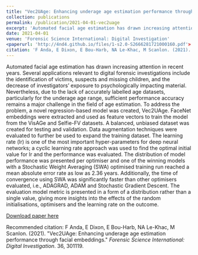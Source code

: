```yaml
---
title: "Vec2UAge: Enhancing underage age estimation performance through facial embeddings"
collection: publications
permalink: /publication/2021-04-01-vec2uage
excerpt: 'Automated facial age estimation has drawn increasing attention in recent years. Several applications relevant to digital forensic investigations include the identification of victims, suspects and missing children, and the decrease of investigators’ exposure to psychologically impacting material'
date: 2021-04-01
venue: 'Forensic Science International: Digital Investigation'
<paperurl: 'http://4nd4.github.io/files/1-s2.0-S2666281721000160.pdf'>
citation: 'F Anda, E Dixon, E Bou-Harb, NA Le-Khac, M Scanlon. (2021). &quot;Vec2UAge: Enhancing underage age estimation performance through facial embeddings.&quot; <i>Forensic Science International: Digital Investigation</i>. 36, 301119.'
---
```

Automated facial age estimation has drawn increasing attention in recent years. Several applications relevant to digital forensic investigations include the identification of victims, suspects and missing children, and the decrease of investigators’ exposure to psychologically impacting material. Nevertheless, due to the lack of accurately labelled age datasets, particularly for the underage age range, sufficient performance accuracy remains a major challenge in the field of age estimation. To address the problem, a novel regression-based model was created, Vec2UAge. FaceNet embeddings were extracted and used as feature vectors to train the model from the VisAGe and Selfie-FV datasets. A balanced, unbiased dataset was created for testing and validation. Data augmentation techniques were evaluated to further be used to expand the training dataset. The learning rate (lr) is one of the most important hyper-parameters for deep neural networks; a cyclic learning rate approach was used to find the optimal initial value for lr and the performance was evaluated. The distribution of model performance was presented per optimiser and one of the winning models with a Stochastic Weight Averaging (SWA) optimised training run reached a mean absolute error rate as low as 2.36 years. Additionally, the time of convergence using SWA was significantly faster than other optimisers evaluated, i.e., ADAGRAD, ADAM and Stochastic Gradient Descent. The evaluation model metric is presented in a form of a distribution rather than a single value, giving more insights into the effects of the random initialisations, optimisers and the learning rate on the outcome.

[Download paper here](http://4nd4.github.io/files/1-s2.0-S2666281721000160.pdf)

Recommended citation: F Anda, E Dixon, E Bou-Harb, NA Le-Khac, M Scanlon. (2021). "Vec2UAge: Enhancing underage age estimation performance through facial embeddings." <i>Forensic Science International: Digital Investigation</i>. 36, 301119.

